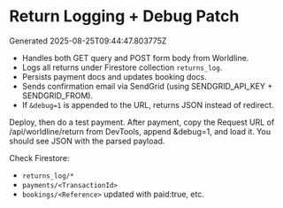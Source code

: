 # Return Logging + Debug Patch
Generated 2025-08-25T09:44:47.803775Z

- Handles both GET query and POST form body from Worldline.
- Logs all returns under Firestore collection `returns_log`.
- Persists payment docs and updates booking docs.
- Sends confirmation email via SendGrid (using SENDGRID_API_KEY + SENDGRID_FROM).
- If `&debug=1` is appended to the URL, returns JSON instead of redirect.

Deploy, then do a test payment. After payment, copy the Request URL of /api/worldline/return from DevTools,
append &debug=1, and load it. You should see JSON with the parsed payload.

Check Firestore:
- `returns_log/*`
- `payments/<TransactionId>`
- `bookings/<Reference>` updated with paid:true, etc.

